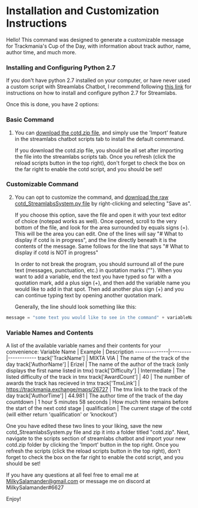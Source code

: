 # Installation and Customization Instructions

Hello!
This command was designed to generate a customizable message for Trackmania's Cup of the Day, with information about track author, name, author time, and much more. 

### Installing and Configuring Python 2.7
If you don't have python 2.7 installed on your computer, or have never used a custom script with Streamlabs Chatbot, I recommend following [this link](https://streamlabs.com/content-hub/post/chatbot-scripts-desktop) for instructions on how to install and configure python 2.7 for Streamlabs. 


Once this is done, you have 2 options: 

### Basic Command
1. You can [download the cotd.zip file](https://github.com/MilkySalamander/Commands/raw/main/Streamlabs%20Chatbot/cotd/cotd.zip), and simply use the 'Import' feature in the streamlabs chatbot scripts tab to install the default commmand.
 
   If you download the cotd.zip file, you should be all set after importing the file into the streamlabs scripts tab. Once you refresh (click the reload scripts button in the top right), don't forget to check the box on the far right to enable the cotd script, and you should be set!

### Customizable Command
2. You can opt to customize the command, and [download the raw cotd_StreamlabsSystem.py file](https://raw.githubusercontent.com/MilkySalamander/Commands/main/Streamlabs%20Chatbot/cotd/cotd_StreamlabsSystem.py) by right-clicking and selecting "Save as".

   If you choose this option, save the file and open it with your text editor of choice (notepad works as well). Once opened, scroll to the very bottom of the file, and look for the area surrounded by equals signs (=). This will be the area you can edit. 
   One of the lines will say "# What to display if cotd is in progress", and the line directly beneath it is the contents of the message. Same follows for the line that says "# What to display if cotd is NOT in progress"

   In order to not break the program, you should surround all of the pure text (messages, punctuation, etc.) in quotation marks (""). When you want to add a variable, end the text you have typed so far with a quotation mark, add a plus sign (+), and then add the variable name you would like to add in that spot. Then add another plus sign (+) and you can continue typing text by opening another quotation mark. 

   Generally, the line should look something like this:  
```python
message = "some text you would like to see in the command" + variableName + "more text" + maybeAnotherVariable + "you get the idea"
```

### Variable Names and Contents
   A list of the available variable names and their contents for your convenience:
Variable Name | Example | Description
--------------|---------|------------
track['TrackName']  | MIXTA VIA | The name of the track of the day
track['AuthorName'] | Erizel  | The name of the author of the track (only displays the first name listed in tmx)
track['Difficulty'] | Intermediate  | The listed difficulty of the track in tmx
track['AwardCount'] | 40  | The number of awards the track has recieved in tmx
track['TmxLink']  | https://trackmania.exchange/maps/26727  | The tmx link to the track of the day
track['AuthorTime'] | 44.981  | The author time of the track of the day
countdown | 1 hour 5 minutes 58 seconds | How much time remains before the start of the next cotd
stage | qualification | The current stage of the cotd (will either return 'qualification' or 'knockout')


   One you have edited these two lines to your liking, save the new cotd_StreamlabsSystem.py file and zip it into a folder titled "cotd.zip".
   Next, navigate to the scripts section of streamlabs chatbot and import your new cotd.zip folder by clicking the 'Import' button in the top right. Once you refresh the scripts (click the reload scripts button in the top right), don't forget to check the box on the far right to enable the cotd script, and you should be set!


If you have any questions at all feel free to email me at MilkySalamander@gmail.com or message me on discord at MilkySalamander#6627

Enjoy!
